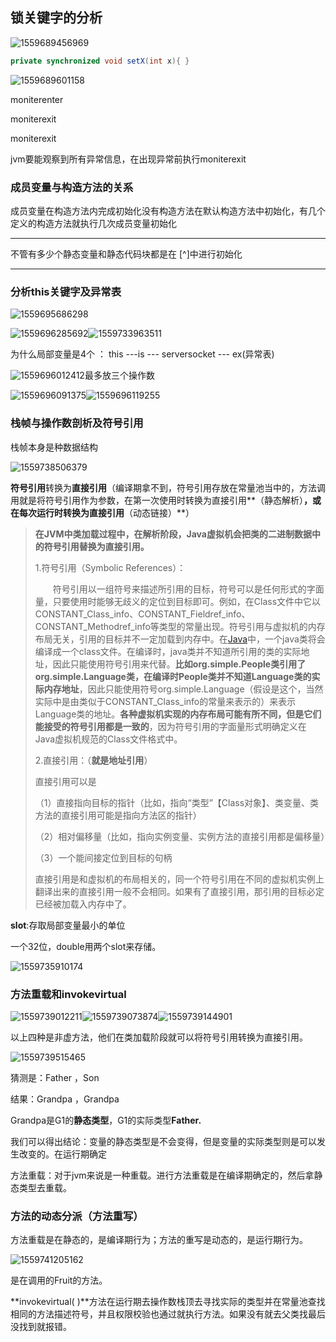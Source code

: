 ## 锁关键字的分析

![1559689456969](C:\Users\Administrator\AppData\Roaming\Typora\typora-user-images\1559689456969.png)

```java
private synchronized void setX(int x){ }
```

![1559689601158](C:\Users\Administrator\AppData\Roaming\Typora\typora-user-images\1559689601158.png)

moniterenter

moniterexit

moniterexit

jvm要能观察到所有异常信息，在出现异常前执行moniterexit

### 成员变量与构造方法的关系

成员变量在构造方法内完成初始化没有构造方法在默认构造方法中初始化，有几个定义的构造方法就执行几次成员变量初始化

----

不管有多少个静态变量和静态代码块都是在 [^<clinit>]中进行初始化

---

### 分析this关键字及异常表

![1559695686298](C:\Users\Administrator\AppData\Roaming\Typora\typora-user-images\1559695686298.png)

![1559696285692](C:\Users\Administrator\AppData\Roaming\Typora\typora-user-images\1559696285692.png)![1559733963511](C:\Users\Administrator\AppData\Roaming\Typora\typora-user-images\1559733963511.png)

为什么局部变量是4个 ： this ---is --- serversocket ---  ex(异常表)

![1559696012412](C:\Users\Administrator\AppData\Roaming\Typora\typora-user-images\1559696012412.png)最多放三个操作数

![1559696091375](C:\Users\Administrator\AppData\Roaming\Typora\typora-user-images\1559696091375.png)![1559696119255](C:\Users\Administrator\AppData\Roaming\Typora\typora-user-images\1559696119255.png)

### 栈帧与操作数剖析及符号引用

栈帧本身是种数据结构

![1559738506379](C:\Users\Administrator\AppData\Roaming\Typora\typora-user-images\1559738506379.png)

**符号引用**转换为**直接引用**（编译期拿不到，符号引用存放在常量池当中的，方法调用就是将符号引用作为参数，在第一次使用时转换为直接引用**（静态解析）**，或在每次运行时转换为直接引用**（动态链接）**）

> **在JVM中类加载过程中，在解析阶段，Java虚拟机会把类的二进制数据中的符号引用替换为直接引用。**
>
> 1.符号引用（Symbolic References）：
>
> 　　符号引用以一组符号来描述所引用的目标，符号可以是任何形式的字面量，只要使用时能够无歧义的定位到目标即可。例如，在Class文件中它以CONSTANT_Class_info、CONSTANT_Fieldref_info、CONSTANT_Methodref_info等类型的常量出现。符号引用与虚拟机的内存布局无关，引用的目标并不一定加载到内存中。在[Java](http://lib.csdn.net/base/javaee)中，一个java类将会编译成一个class文件。在编译时，java类并不知道所引用的类的实际地址，因此只能使用符号引用来代替。**比如org.simple.People类引用了org.simple.Language类，在编译时People类并不知道Language类的实际内存地址**，因此只能使用符号org.simple.Language（假设是这个，当然实际中是由类似于CONSTANT_Class_info的常量来表示的）来表示Language类的地址。**各种虚拟机实现的内存布局可能有所不同，但是它们能接受的符号引用都是一致的**，因为符号引用的字面量形式明确定义在Java虚拟机规范的Class文件格式中。
>
>  
>
> 2.直接引用：（**就是地址引用**）
>
>  直接引用可以是
>
> （1）直接指向目标的指针（比如，指向“类型”【Class对象】、类变量、类方法的直接引用可能是指向方法区的指针）
>
> （2）相对偏移量（比如，指向实例变量、实例方法的直接引用都是偏移量）
>
> （3）一个能间接定位到目标的句柄
>
> 直接引用是和虚拟机的布局相关的，同一个符号引用在不同的虚拟机实例上翻译出来的直接引用一般不会相同。如果有了直接引用，那引用的目标必定已经被加载入内存中了。

**slot**:存取局部变量最小的单位

一个32位，double用两个slot来存储。

![1559735910174](C:\Users\Administrator\AppData\Roaming\Typora\typora-user-images\1559735910174.png)

### 方法重载和invokevirtual

![1559739012211](C:\Users\Administrator\AppData\Roaming\Typora\typora-user-images\1559739012211.png)![1559739073874](C:\Users\Administrator\AppData\Roaming\Typora\typora-user-images\1559739073874.png)![1559739144901](C:\Users\Administrator\AppData\Roaming\Typora\typora-user-images\1559739144901.png)

以上四种是非虚方法，他们在类加载阶段就可以将符号引用转换为直接引用。

![1559739515465](C:\Users\Administrator\AppData\Roaming\Typora\typora-user-images\1559739515465.png)

猜测是：Father ，Son 

结果：Grandpa ，Grandpa

Grandpa是G1的**静态类型**，G1的实际类型**Father.**

我们可以得出结论：变量的静态类型是不会变得，但是变量的实际类型则是可以发生改变的。在运行期确定

方法重载：对于jvm来说是一种重载。进行方法重载是在编译期确定的，然后拿静态类型去重载。

### 方法的动态分派（方法重写）

方法重载是在静态的，是编译期行为；方法的重写是动态的，是运行期行为。

![1559741205162](C:\Users\Administrator\AppData\Roaming\Typora\typora-user-images\1559741205162.png)

是在调用的Fruit的方法。

**invokevirtual( )**方法在运行期去操作数栈顶去寻找实际的类型并在常量池查找相同的方法描述符号，并且权限校验也通过就执行方法。如果没有就去父类找最后没找到就报错。